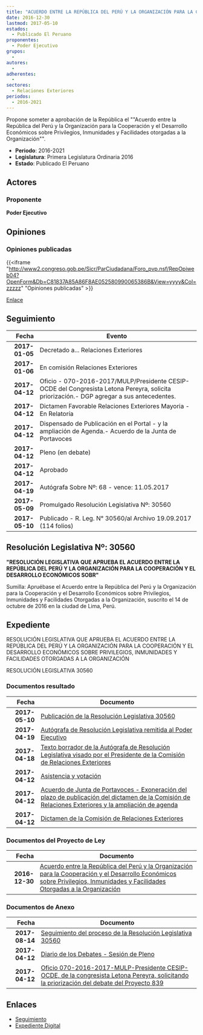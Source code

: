 ```yaml
---
title: "ACUERDO ENTRE LA REPÚBLICA DEL PERÚ Y LA ORGANIZACIÓN PARA LA COOPERACIÓN Y EL DESARROLLO ECONÓMICOS SOBRE PRIVILEGIOS, INMUNIDADES Y FACILIDADES OTORGADAS A LA ORGANIZACIÓN"
date: 2016-12-30
lastmod: 2017-05-10
estados: 
  - Publicado El Peruano
proponentes: 
  - Poder Ejecutivo
grupos: 
  - 
autores: 
  - 
adherentes: 
  - 
sectores: 
  - Relaciones Exteriores
periodos: 
  - 2016-2021
---
```


Propone someter a aprobación de la República el ""Acuerdo entre la República del Perú y la Organización para la Cooperación y el Desarrollo Económicos sobre Privilegios, Inmunidades y Facilidades otorgadas a la Organización"".

- **Periodo**: 2016-2021
- **Legislatura**: Primera Legislatura Ordinaria 2016
- **Estado**: Publicado El Peruano

## Actores

### Proponente

**Poder Ejecutivo**


## Opiniones

### Opiniones publicadas

{{<iframe "http://www2.congreso.gob.pe/Sicr/ParCiudadana/Foro_pvp.nsf/RepOpiweb04?OpenForm&Db=C81837A85A86F8AE052580990065386B&View=yyyy&Col=zzzzz" "Opiniones publicadas" >}}

[Enlace](http://www2.congreso.gob.pe/Sicr/ParCiudadana/Foro_pvp.nsf/RepOpiweb04?OpenForm&Db=C81837A85A86F8AE052580990065386B&View=yyyy&Col=zzzzz)

## Seguimiento

| Fecha | Evento |
|------:|--------|
| **2017-01-05** | Decretado a... Relaciones Exteriores|
| **2017-01-06** | En comisión Relaciones Exteriores|
| **2017-04-12** | Oficio - 070-2016-2017/MULP/Presidente CESIP-OCDE del Congresista Letona Pereyra, solicita priorización.- DGP agregar a sus antecedentes.|
| **2017-04-12** | Dictamen Favorable Relaciones Exteriores Mayoria - En Relatoría|
| **2017-04-12** | Dispensado de Publicación en el Portal - y la ampliación de Agenda.- Acuerdo de la Junta de Portavoces|
| **2017-04-12** | Pleno (en debate)|
| **2017-04-12** | Aprobado|
| **2017-04-19** | Autógrafa Sobre Nº: 68 - vence: 11.05.2017|
| **2017-05-09** | Promulgado Resolución Legislativa Nº: 30560|
| **2017-05-10** | Publicado - R. Leg. N° 30560/al Archivo 19.09.2017 (114 folios)|

## Resolución Legislativa Nº: 30560

**"RESOLUCIÓN LEGISLATIVA QUE APRUEBA EL ACUERDO ENTRE LA REPÚBLICA DEL PERÚ Y LA ORGANIZACIÓN PARA LA COOPERACIÓN Y EL DESARROLLO ECONÓMICOS SOBR"**

Sumilla: Apruébase el Acuerdo entre la República del Perú y la Organización para la Cooperación y el Desarrollo Económicos sobre Privilegios, Inmunidades y Facilidades Otorgadas a la Organización, suscrito el 14 de octubre de 2016 en la ciudad de Lima, Perú.


## Expediente

RESOLUCIÓN LEGISLATIVA QUE APRUEBA EL ACUERDO ENTRE LA REPÚBLICA DEL PERÚ Y LA ORGANIZACIÓN PARA LA COOPERACIÓN Y EL DESARROLLO ECONÓMICOS SOBRE PRIVILEGIOS, INMUNIDADES Y FACILIDADES OTORGADAS A LA ORGANIZACIÓN

RESOLUCIÓN LEGISLATIVA 30560


### Documentos resultado

| Fecha | Documento |
|------:|--------|
| **2017-05-10** | [Publicación de la Resolución Legislativa 30560](http://www.leyes.congreso.gob.pe/Documentos/2016_2021/ADLP/Normas_Legales/30560-RLG.pdf) |
| **2017-04-19** | [Autógrafa de Resolución Legislativa remitida al Poder Ejecutivo](http://www.leyes.congreso.gob.pe/Documentos/2016_2021/Autografas/Resolucion_Legislativa_del_Congreso/AU0083920170419.pdf) |
| **2017-04-18** | [Texto borrador de la Autógrafa de Resolución Legislativa visado por el Presidente de la Comisión de Relaciones Exteriores](http://www.leyes.congreso.gob.pe/Documentos/2016_2021/Texto_Borrador_de_Autografa/BAU0083920170418.pdf) |
| **2017-04-12** | [Asistencia y votación](http://www.leyes.congreso.gob.pe/Documentos/2016_2021/Asistencia_y_Votacion/Proyectos_de_Ley/AV0083920170412.pdf) |
| **2017-04-12** | [Acuerdo de Junta de Portavoces - Exoneración del plazo de publicación del dictamen de la Comisión de Relaciones Exteriores y la ampliación de agenda](http://www.leyes.congreso.gob.pe/Documentos/2016_2021/Acuerdos/Junta_Portavoces/AJP0083920170412.pdf) |
| **2017-04-12** | [Dictamen de la Comisión de Relaciones Exteriores](http://www.leyes.congreso.gob.pe/Documentos/2016_2021/Dictamenes/Proyectos_de_Ley/00839DC20MAY20170412.pdf) |

### Documentos del Proyecto de Ley

| Fecha | Documento |
|------:|--------|
| **2016-12-30** | [Acuerdo entre la República del Perú y la Organización para la Cooperación y el Desarrollo Económicos sobre Privilegios, Inmunidades y Facilidades Otorgadas a la Organización](http://www.leyes.congreso.gob.pe/Documentos/2016_2021/Proyectos_de_Ley_y_de_Resoluciones_Legislativas/PL0083920161230.pdf) |

### Documentos de Anexo

| Fecha | Documento |
|------:|--------|
| **2017-08-14** | [Seguimiento del proceso de la Resolución Legislativa 30560](http://www.leyes.congreso.gob.pe/Documentos/2016_2021/Seguimiento_de_Proyectos_de_Ley/00839PL20170814.pdf) |
| **2017-04-12** | [Diario de los Debates - Sesión de Pleno](http://www.leyes.congreso.gob.pe/Documentos/2016_2021/ADLP/Diario_Debates/30560_DD.pdf) |
| **2017-04-12** | [Oficio 070-2016-2017-MULP-Presidente CESIP-OCDE, de la congresista Letona Pereyra, solicitando la priorización del debate del Proyecto 839](http://www.leyes.congreso.gob.pe/Documentos/2016_2021/Oficios/Comisiones_Ordinarias/OFICIO-070-2016-2017-MULP-PRESIDENTE-CESIP-OCDE.pdf) |

## Enlaces 

- [Seguimiento](http://www2.congreso.gob.pe/Sicr/TraDocEstProc/CLProLey2016.nsf/f7fff46988ca05b1052578e100829cc7/a18e56d36206907105258099005f92d5?OpenDocument)
- [Expediente Digital](http://www2.congreso.gob.pehttp://www2.congreso.gob.pe/Sicr/TraDocEstProc/CLProLey2016.nsf/f7fff46988ca05b1052578e100829cc7/a18e56d36206907105258099005f92d5?OpenDocument&Click=05257FB7005EB655.eb71d0cf91d8294e05256cdf006b5706/$Body/0.1C6C)
